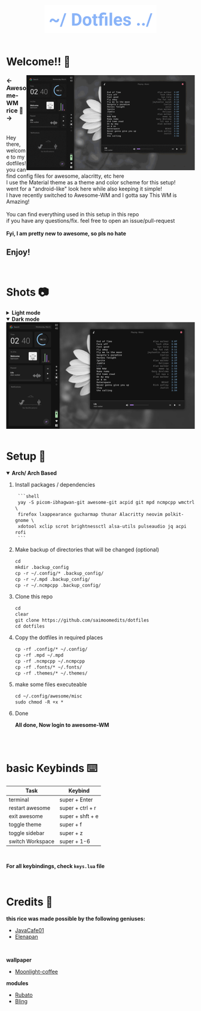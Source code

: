 <div align="center">
    <img src="assets/Header.png" width=300>
</div>


<br>

    

# Welcome!! 👋

<div align="right">
    <img src="assets/preview.gif" width=450 align="right">
</div>

<p>
    <h3><b><- Awesome-WM rice 🍚 -></b></h3><br>
    Hey there, welcome to my dotfiles! you can find config files for awesome, alacritty, etc here<br>
    I use the Material theme as a theme and color scheme for this setup!<br>
    went for a "android-like" look here while also keeping it simple!<br>
    I have recently switched to Awesome-WM and I gotta say This WM is Amazing!<br>
    <br>
    You can find everything used in this setup in this repo<br>
    if you have any questions/fix. feel free to open an issue/pull-request<br>
     <br>
        <b>Fyi, I am pretty new to awesome, so pls no hate</b>
    <br>
    <h2><b>Enjoy!</b></h2>
        
    
</p>

<br>


# Shots 📷

<details close>
<summary><strong>Light mode</strong></summary>
    <img src="assets/light.png" width=700 align="center">

</details>

<details open>
<summary><strong>Dark mode</strong></summary>
    <img src="assets/dark.png" width=700 align="center">

</details>

<br>

# Setup 🤖


<details open>
<summary><strong>Arch/ Arch Based</strong></summary>

1. Install packages / dependencies

        ```shell
        yay -S picom-ibhagwan-git awesome-git acpid git mpd ncmpcpp wmctrl \
        firefox lxappearance gucharmap thunar Alacritty neovim polkit-gnome \
        xdotool xclip scrot brightnessctl alsa-utils pulseaudio jq acpi rofi 
        ```

2. Make backup of directories that will be changed (optional)
    ```shell
    cd 
    mkdir .backup_config
    cp -r ~/.config/* .backup_config/
    cp -r ~/.mpd .backup_config/
    cp -r ~/.ncmpcpp .backup_config/

    ```

3. Clone this repo
    ```shell
    cd
    clear
    git clone https://github.com/saimoomedits/dotfiles
    cd dotfiles
    ````

4. Copy the dotfiles in required places
    ```shell
    cp -rf .config/* ~/.config/
    cp -rf .mpd ~/.mpd
    cp -rf .ncmpcpp ~/.ncmpcpp
    cp -rf .fonts/* ~/.fonts/
    cp -rf .themes/* ~/.themes/
    ```
5. make some files executeable
    ```shell
    cd ~/.config/awesome/misc
    sudo chmod -R +x *
    ```
6. Done
    <p><b>All done, Now login to awesome-WM</b></p>

<br>




</details>    

<br>

# basic Keybinds ⌨️

| Task              | Keybind               |
| ----------------- | --------------------- |
| terminal          | super + Enter         |
| restart awesome   | super + ctrl + r      |
| exit awesome      | super + shft + e      |
| toggle theme      | super + f             |
| toggle sidebar    | super + z             |
| switch Workspace  | super + 1-6           |

<br>

**For all keybindings, check ```keys.lua``` file**


<br>

# Credits 🙏

**this rice was made possible by the following geniuses:**

* [JavaCafe01](https://github.com/JavaCafe01/dotfiles)
* [Elenapan](https://github.com/elenapan/dotfiles)

<br>

**wallpaper**
* [Moonlight-coffee](https://github.com/moonlight-coffeee)

**modules**
* [Rubato](https://github.com/andOrlando/rubato)
* [Bling](https://github.com/BlingCorp/bling)
